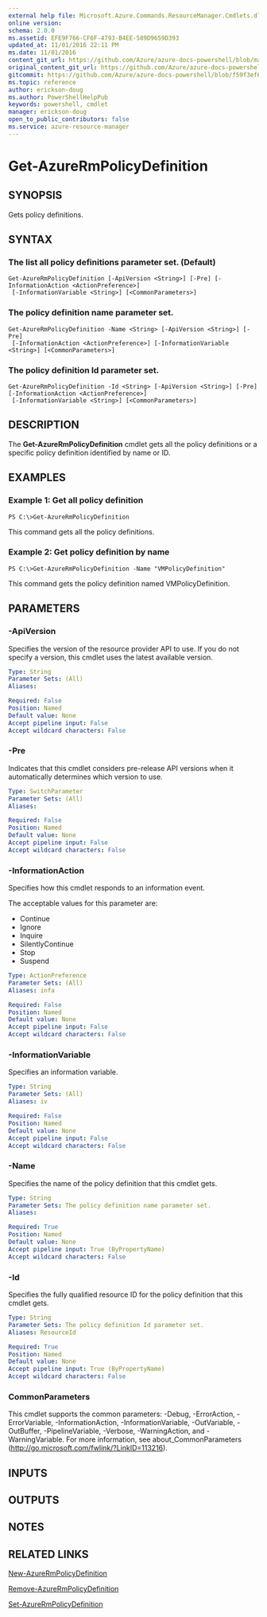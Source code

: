 ```yaml
---
external help file: Microsoft.Azure.Commands.ResourceManager.Cmdlets.dll-Help.xml
online version:
schema: 2.0.0
ms.assetid: EFE9F766-CF6F-4793-B4EE-589D9659D393
updated_at: 11/01/2016 22:11 PM
ms.date: 11/01/2016
content_git_url: https://github.com/Azure/azure-docs-powershell/blob/master/azureps-cmdlets-docs/ResourceManager/AzureRM.Resources/v2.0.3/Get-AzureRmPolicyDefinition.md
original_content_git_url: https://github.com/Azure/azure-docs-powershell/blob/master/azureps-cmdlets-docs/ResourceManager/AzureRM.Resources/v2.0.3/Get-AzureRmPolicyDefinition.md
gitcommit: https://github.com/Azure/azure-docs-powershell/blob/f59f3ef60bc592383812213e69fd77ba950759ed
ms.topic: reference
author: erickson-doug
ms.author: PowerShellHelpPub
keywords: powershell, cmdlet
manager: erickson-doug
open_to_public_contributors: false
ms.service: azure-resource-manager
---
```


# Get-AzureRmPolicyDefinition

## SYNOPSIS
Gets policy definitions.

## SYNTAX

### The list all policy definitions parameter set. (Default)
```
Get-AzureRmPolicyDefinition [-ApiVersion <String>] [-Pre] [-InformationAction <ActionPreference>]
 [-InformationVariable <String>] [<CommonParameters>]
```

### The policy definition name parameter set.
```
Get-AzureRmPolicyDefinition -Name <String> [-ApiVersion <String>] [-Pre]
 [-InformationAction <ActionPreference>] [-InformationVariable <String>] [<CommonParameters>]
```

### The policy definition Id parameter set.
```
Get-AzureRmPolicyDefinition -Id <String> [-ApiVersion <String>] [-Pre] [-InformationAction <ActionPreference>]
 [-InformationVariable <String>] [<CommonParameters>]
```

## DESCRIPTION
The **Get-AzureRmPolicyDefinition** cmdlet gets all the policy definitions or a specific policy definition identified by name or ID.

## EXAMPLES

### Example 1: Get all policy definition
```
PS C:\>Get-AzureRmPolicyDefinition
```

This command gets all the policy definitions.

### Example 2: Get policy definition by name
```
PS C:\>Get-AzureRmPolicyDefinition -Name "VMPolicyDefinition"
```

This command gets the policy definition named VMPolicyDefinition.

## PARAMETERS

### -ApiVersion
Specifies the version of the resource provider API to use.
If you do not specify a version, this cmdlet uses the latest available version.

```yaml
Type: String
Parameter Sets: (All)
Aliases: 

Required: False
Position: Named
Default value: None
Accept pipeline input: False
Accept wildcard characters: False
```

### -Pre
Indicates that this cmdlet considers pre-release API versions when it automatically determines which version to use.

```yaml
Type: SwitchParameter
Parameter Sets: (All)
Aliases: 

Required: False
Position: Named
Default value: None
Accept pipeline input: False
Accept wildcard characters: False
```

### -InformationAction
Specifies how this cmdlet responds to an information event.

The acceptable values for this parameter are:

- Continue
- Ignore
- Inquire
- SilentlyContinue
- Stop
- Suspend

```yaml
Type: ActionPreference
Parameter Sets: (All)
Aliases: infa

Required: False
Position: Named
Default value: None
Accept pipeline input: False
Accept wildcard characters: False
```

### -InformationVariable
Specifies an information variable.

```yaml
Type: String
Parameter Sets: (All)
Aliases: iv

Required: False
Position: Named
Default value: None
Accept pipeline input: False
Accept wildcard characters: False
```

### -Name
Specifies the name of the policy definition that this cmdlet gets.

```yaml
Type: String
Parameter Sets: The policy definition name parameter set.
Aliases: 

Required: True
Position: Named
Default value: None
Accept pipeline input: True (ByPropertyName)
Accept wildcard characters: False
```

### -Id
Specifies the fully qualified resource ID for the policy definition that this cmdlet gets.

```yaml
Type: String
Parameter Sets: The policy definition Id parameter set.
Aliases: ResourceId

Required: True
Position: Named
Default value: None
Accept pipeline input: True (ByPropertyName)
Accept wildcard characters: False
```

### CommonParameters
This cmdlet supports the common parameters: -Debug, -ErrorAction, -ErrorVariable, -InformationAction, -InformationVariable, -OutVariable, -OutBuffer, -PipelineVariable, -Verbose, -WarningAction, and -WarningVariable. For more information, see about_CommonParameters (http://go.microsoft.com/fwlink/?LinkID=113216).

## INPUTS

## OUTPUTS

## NOTES

## RELATED LINKS

[New-AzureRmPolicyDefinition](./New-AzureRmPolicyDefinition.md)

[Remove-AzureRmPolicyDefinition](./Remove-AzureRmPolicyDefinition.md)

[Set-AzureRmPolicyDefinition](./Set-AzureRmPolicyDefinition.md)



